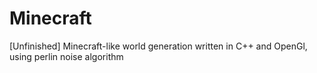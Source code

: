 # Minecraft
[Unfinished] Minecraft-like world generation written in C++ and OpenGl, using perlin noise algorithm
